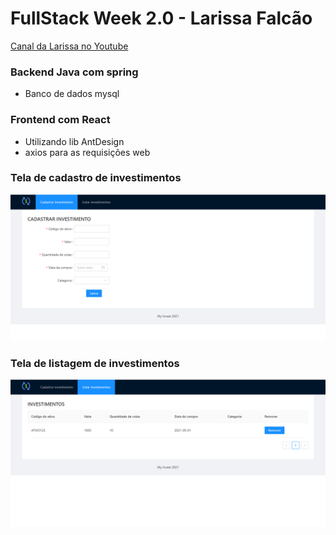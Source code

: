 # FullStack Week 2.0 - Larissa Falcão

[Canal da Larissa no Youtube](https://www.youtube.com/channel/UCpwQbijXpUSvhH7yNk17DKg)

### Backend Java com spring

- Banco de dados mysql

### Frontend com React

- Utilizando lib AntDesign
- axios para as requisições web

### Tela de cadastro de investimentos

![TelaDeCadastro](https://github.com/alexandersantosdev/FullStachWeek2.0/blob/main/CadastrarInvestimento.PNG)

### Tela de listagem de investimentos

![TelaDeListagemInvestimentos](https://github.com/alexandersantosdev/FullStachWeek2.0/blob/main/ListarInvestimentos.PNG)
